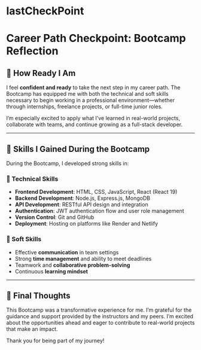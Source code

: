 # lastCheckPoint
# Career Path Checkpoint: Bootcamp Reflection

## 🚀 How Ready I Am

I feel **confident and ready** to take the next step in my career path. The Bootcamp has equipped me with both the technical and soft skills necessary to begin working in a professional environment—whether through internships, freelance projects, or full-time junior roles.

I’m especially excited to apply what I’ve learned in real-world projects, collaborate with teams, and continue growing as a full-stack developer.

---

## 🧠 Skills I Gained During the Bootcamp

During the Bootcamp, I developed strong skills in:

### 🔧 Technical Skills
- **Frontend Development**: HTML, CSS, JavaScript, React (React 19)
- **Backend Development**: Node.js, Express.js, MongoDB
- **API Development**: RESTful API design and integration
- **Authentication**: JWT authentication flow and user role management
- **Version Control**: Git and GitHub
- **Deployment**: Hosting on platforms like Render and Netlify

### 🤝 Soft Skills
- Effective **communication** in team settings
- Strong **time management** and ability to meet deadlines
- Teamwork and **collaborative problem-solving**
- Continuous **learning mindset**

---

## 💭 Final Thoughts

This Bootcamp was a transformative experience for me. I’m grateful for the guidance and support provided by the instructors and my peers. I’m excited about the opportunities ahead and eager to contribute to real-world projects that make an impact.

Thank you for being part of my journey!
